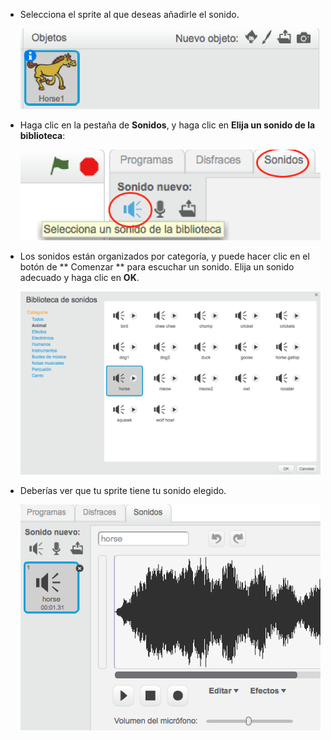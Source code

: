 + Selecciona el sprite al que deseas añadirle el sonido.
    
    ![screenshot](images/sprite-select.png)

+ Haga clic en la pestaña de **Sonidos**, y haga clic en **Elija un sonido de la biblioteca**:
    
    ![screenshot](images/import-sound.png)

+ Los sonidos están organizados por categoría, y puede hacer clic en el botón de ** Comenzar ** para escuchar un sonido. Elija un sonido adecuado y haga clic en **OK**.
    
    ![screenshot](images/choose-sound.png)

+ Deberías ver que tu sprite tiene tu sonido elegido.
    
    ![screenshot](images/sound-imported.png)